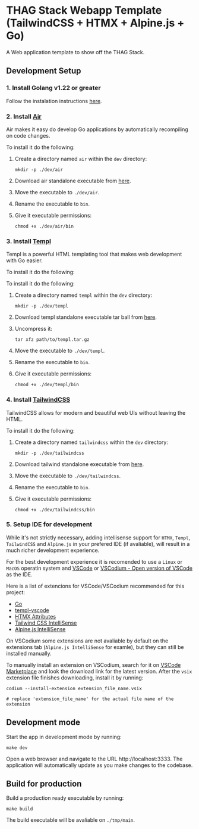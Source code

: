 # THAG Stack Webapp Template (TailwindCSS + HTMX + Alpine.js + Go)
A Web application template to show off the THAG Stack.

## Development Setup

### 1. Install Golang v1.22 or greater

Follow the instalation instructions [here](https://go.dev/doc/install).

### 2. Install [Air](https://github.com/cosmtrek/air)

Air makes it easy do develop Go applications by automatically recompiling on code changes.

To install it do the following:

1. Create a directory named `air` within the `dev` directory:
    ```
    mkdir -p ./dev/air
    ```

2. Download air standalone executable from [here](https://github.com/cosmtrek/air/releases).

3. Move the executable to  `./dev/air`.

4. Rename the executable to `bin`.

5. Give it executable permissions:
    ```
    chmod +x ./dev/air/bin
    ```

### 3. Install [Templ](https://templ.guide/)

Templ is a powerful HTML templating tool that makes web development with Go easier.

To install it do the following:

To install it do the following:

1. Create a directory named `templ` within the `dev` directory:
    ```
    mkdir -p ./dev/templ
    ```

2. Download templ standalone executable tar ball from [here](https://github.com/a-h/templ/releases).

3. Uncompress it:
    ```
    tar xfz path/to/templ.tar.gz
    ```

4. Move the executable to  `./dev/templ`.

5. Rename the executable to `bin`.

6. Give it executable permissions:
    ```
    chmod +x ./dev/templ/bin
    ```

### 4. Install [TailwindCSS](https://tailwindcss.com/)

TailwindCSS allows for modern and beautiful web UIs without leaving the HTML.

To install it do the following:

1. Create a directory named `tailwindcss` within the `dev` directory:
    ```
    mkdir -p ./dev/tailwindcss
    ```

2. Download tailwind standalone executable from [here](https://github.com/tailwindlabs/tailwindcss/releases/).

3. Move the executable to  `./dev/tailwindcss`.

4. Rename the executable to `bin`.

5. Give it executable permissions:
    ```
    chmod +x ./dev/tailwindcss/bin
    ```

### 5. Setup IDE for development

While it's not strictly necessary, adding intellisense support for `HTMX`, `Templ`, `TailwindCSS` and `Alpine.js` in your prefered IDE (if avaliable), will result in a much richer development experience.

For the best development experience it is recomended to use a `Linux` or `MacOS` operatin system and [VSCode](https://code.visualstudio.com) or [VSCodium - Open version of VSCode](https://vscodium.com/) as the IDE.

Here is a list of extencions for VSCode/VSCodium recommended for this project:
- [Go](https://marketplace.visualstudio.com/items?itemName=golang.go)
- [templ-vscode](https://marketplace.visualstudio.com/items?itemName=a-h.templ)
- [HTMX Attributes](https://marketplace.visualstudio.com/items?itemName=CraigRBroughton.htmx-attributes)
- [Tailwind CSS IntelliSense](https://marketplace.visualstudio.com/items?itemName=bradlc.vscode-tailwindcss)
- [Alpine.js IntelliSense](https://marketplace.visualstudio.com/items?itemName=adrianwilczynski.alpine-js-intellisense)


On VSCodium some extensions are not avaliable by default on the extensions tab (`Alpine.js IntelliSense` for examle), but they can still be installed manually. 

To manually install an extension on VSCodium, search for it on [VSCode Marketplace](https://marketplace.visualstudio.com) and look the download link for the latest version. After the `vsix` extension file finishes downloading, install it by running:
```
codium --install-extension extension_file_name.vsix

# replace 'extension_file_name' for the actual file name of the extension
```

## Development mode

Start the app in development mode by running:
```
make dev
```
Open a web browser and navigate to the URL http://localhost:3333. The application will automatically update as you make changes to the codebase.


## Build for production
Build a production ready executable by running:
```
make build
```
The build executable will be avaliable on `./tmp/main`.